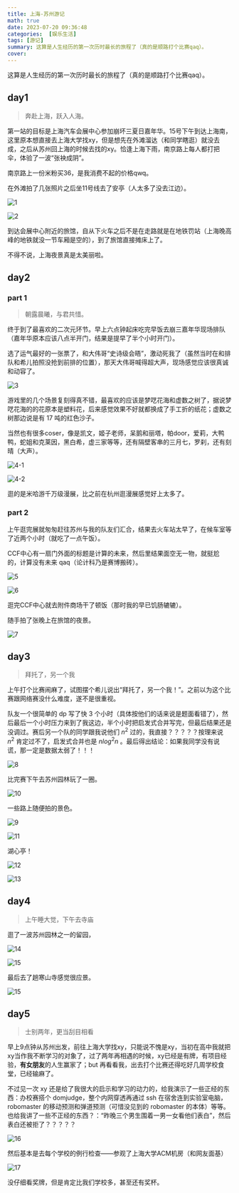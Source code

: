 ```yaml
---
title: 上海-苏州游记
math: true
date: 2023-07-20 09:36:48
categories:  [娱乐生活]
tags: [游记]
summary: 这算是人生经历的第一次历时最长的旅程了（真的是顺路打个比赛qaq）。
cover:
---
```


这算是人生经历的第一次历时最长的旅程了（真的是顺路打个比赛qaq）。

## day1

> 奔赴上海，跃入人海。

第一站的目标是上海汽车会展中心参加崩坏三夏日嘉年华。15号下午到达上海南，这里原本想直接去上海大学找xy，但是想先在外滩溜达（和同学瞎逛）就没去成，之后从苏州回上海的时候去找的xy。恰逢上海下雨，南京路上每人都打把伞，体验了一波“张袂成阴”。

南京路上一份米粉买36，是我消费不起的价格qwq。

在外滩拍了几张照片之后坐11号线去了安亭（人太多了没去江边）。

![1](/images/上海-苏州游记/上海外滩.jpg)

![2](/images/上海-苏州游记/上海南京路.jpg)

到达会展中心附近的旅馆，自从下火车之后不是在走路就是在地铁罚站（上海晚高峰的地铁就没一节车厢是空的），到了旅馆直接摊床上了。

不得不说，上海夜景真是太美丽啦。

## day2

### part 1

> 朝露晨曦，与君共惜。

终于到了最喜欢的二次元环节。早上六点钟起床吃完早饭去崩三嘉年华现场排队（嘉年华原本应该八点半开门，结果是提早了半个小时开门）。

选了运气最好的一张票了，和大伟哥“史诗级会晤”，激动死我了（虽然当时在和排队和希儿拍照没抢到前排的位置），那天大伟哥喊得超大声，现场感觉应该很真诚和动容了。

![3](/images/上海-苏州游记/崩三嘉年华大伟哥.jpg)

游戏里的几个场景复刻得真不错，最喜欢的应该是梦呓花海和虚数之树了，据说梦呓花海的的花原本是塑料花，后来感觉效果不好就都换成了手工折的纸花；虚数之树那边说是有 17 吨的红色沙子。

当然也有很多coser，像是凯文，姬子老师，呆鹅和丽塔，帕door，爱莉，大鸭鸭，蛇姐和克莱因，黑白希，虚三家等等，还有隔壁客串的三月七，罗刹，还有刻晴（大声）。

![4-1](/images/上海-苏州游记/崩三嘉年华梦呓花海.jpg)

![4-2](/images/上海-苏州游记/崩三嘉年华虚数之树.jpg)

逛的是米哈游千万级漫展，比之前在杭州逛漫展感觉好上太多了。

### part 2

上午逛完展就匆匆赶往苏州与我的队友们汇合，结果去火车站太早了，在候车室等了近两个小时（就吃了一点午饭）。

CCF中心有一扇门外面的标题是计算的未来，然后里结果面空无一物，就挺尬的，计算没有未来 qaq（论计科乃是赛博搬砖）。

![5](/images/上海-苏州游记/CCF会展中心.jpg)

![6](/images/上海-苏州游记/CCF计算的未来.jpg)

逛完CCF中心就去附件商场干了顿饭（那时我的早已饥肠辘辘）。

随手拍了张晚上在旅馆的夜景。

![7](/images/上海-苏州游记/CCF附近酒店夜景.jpg)

## day3

> 拜托了，另一个我

上午打个比赛闹麻了，试图摆个希儿说出“拜托了，另一个我！”。之前以为这个比赛跟网络赛没什么难度，遂不是很重视。

队友一个很简单的 dp 写了快 3 个小时（具体按他们的话来说是题面看错了），然后最后一个小时压力来到了我这边，半个小时把启发式合并写完，但最后结果还是没调过。赛后另一个队的同学跟我说他们 $n^2$ 过的，我直接？？？？？按理来说 $n^2$ 肯定过不了，启发式合并也是 $n log^2 n$ 。最后得出结论：如果我同学没有说谎，那一定是数据太弱了！！！

![8](/images/上海-苏州游记/CCF比赛现场.jpg)

比完赛下午去苏州园林玩了一圈。

![10](/images/上海-苏州游记/苏州狮子林荷塘.jpg)

一些路上随便拍的景色。

![9](/images/上海-苏州游记/苏州彩虹.jpg)

![11](/images/上海-苏州游记/苏州某座塔.jpg)

湖心亭！

![12](/images/上海-苏州游记/苏州湖心亭.jpg)

![13](/images/上海-苏州游记/苏州金鸡湖日落.jpg)


## day4

> 上午睡大觉，下午去寺庙

逛了一波苏州园林之一的留园，

![14](/images/上海-苏州游记/苏州留园.jpg)

![15](/images/上海-苏州游记/苏州留园冠云峰.jpg)

最后去了趟寒山寺感觉很应景。

![15](/images/上海-苏州游记/苏州寒山寺.jpg)


## day5

> 士别两年，更当刮目相看

早上9点钟从苏州出发，前往上海大学找xy，只能说不愧是xy，当初在高中我就把xy当作我不断学习的对象了，过了两年再相遇的时候，xy已经是有牌，有项目经验，**有女朋友**的人生赢家了；but 再看看我，出去打个比赛还得吃好几周学校食堂，已经输麻了。

不过见一次 xy 还是给了我很大的启示和学习的动力的，给我演示了一些正经的东西：办校赛搭个 domjudge，整个内网穿透再通过 ssh 在宿舍连到实验室电脑，robomaster 的移动预测和弹道预测（可惜没见到的 robomaster 的本体）等等。也给我讲了一些不正经的东西？：“昨晚三个男生围着一男一女看他们表白”，然后表白还被拒了？？？？？ 

![16](/images/上海-苏州游记/谢奕_cpp.jpg)

然后基本是去每个学校的例行检查——参观了上海大学ACM机房（和网友面基）

![17](/images/上海-苏州游记/上海大学ACM实验室.jpg)

没仔细看奖牌，但是肯定比我们学校多，甚至还有奖杯。